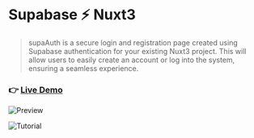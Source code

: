 # Supabase ⚡️ Nuxt3

> supaAuth is a secure login and registration page created using Supabase authentication for your existing Nuxt3 project. This will allow users to easily create an account or log into the system, ensuring a seamless experience.

### 👉 [Live Demo](https://supabase-nuxt.vercel.app/)

![Preview](https://user-images.githubusercontent.com/79358543/229441570-3ba48ca8-8cf3-4fd4-aac7-2cc5eac67a03.png)

![Tutorial](https://user-images.githubusercontent.com/79358543/229441594-e7cbec31-726d-4029-96ba-d7631fd3aef5.gif)
